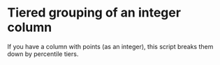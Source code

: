 # Tiered grouping of an integer column

If you have a column with points (as an integer), this script breaks them down by percentile tiers.
